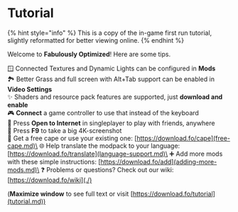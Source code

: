# Tutorial

{% hint style="info" %}
This is a copy of the in-game first run tutorial, slightly reformatted for better viewing online.
{% endhint %}

Welcome to **Fabulously Optimized**! Here are some tips.

🪟 Connected Textures and Dynamic Lights can be configured in **Mods**\
🏞 Better Grass and full screen with Alt+Tab support can be enabled in **Video Settings**\
✨ Shaders and resource pack features are supported, just **download and enable**\
🎮 **Connect** a game controller to use that instead of the keyboard\
🛜 Press **Open to Internet** in singleplayer to play with friends, anywhere\
📸 Press **F9** to take a big 4K-screenshot\
🏴 Get a free cape or use your existing one: [https://download.fo/cape](free-cape.md)\
🌐 Help translate the modpack to your language: [https://download.fo/translate](language-support.md)\
➕ Add more mods with these simple instructions: [https://download.fo/add](adding-more-mods.md)\
❓ Problems or questions? Check out our wiki: [https://download.fo/wiki](./)

(**Maximize window** to see full text or visit [https://download.fo/tutorial](tutorial.md))
